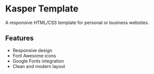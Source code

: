 # Kasper Template

A responsive HTML/CSS template for personal or business websites.

## Features
- Responsive design
- Font Awesome icons
- Google Fonts integration
- Clean and modern layout
